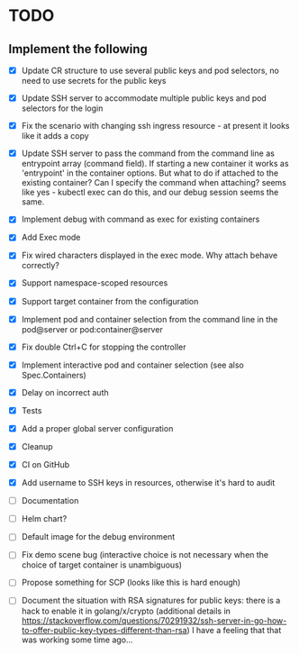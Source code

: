 TODO
====

Implement the following
-----------------------

* [x] Update CR structure to use several public keys and pod selectors,
  no need to use secrets for the public keys
* [x] Update SSH server to accommodate multiple public keys and pod selectors for
  the login
* [x] Fix the scenario with changing ssh ingress resource - at present it looks like
  it adds a copy
* [x] Update SSH server to pass the command from the command line as entrypoint
  array (command field). If starting a new container it works as 'entrypoint'
  in the container options. But what to do if attached to the existing
  container? Can I specify the command when attaching? seems like yes - kubectl
  exec can do this, and our debug session seems the same.
* [x] Implement debug with command as exec for existing containers
* [x] Add Exec mode
* [x] Fix wired characters displayed in the exec mode. Why attach behave correctly?
* [x] Support namespace-scoped resources
* [x] Support target container from the configuration
* [x] Implement pod and container selection from the command line in the pod@server or pod:container@server
* [x] Fix double Ctrl+C for stopping the controller
* [x] Implement interactive pod and container selection (see also Spec.Containers)
* [x] Delay on incorrect auth
* [x] Tests
* [x] Add a proper global server configuration
* [x] Cleanup
* [x] CI on GitHub
* [x] Add username to SSH keys in resources, otherwise it's hard to audit
* [ ] Documentation
* [ ] Helm chart?
* [ ] Default image for the debug environment
* [ ] Fix demo scene bug (interactive choice is not necessary when the choice of target container is unambiguous)
* [ ] Propose something for SCP (looks like this is hard enough)

* [ ] Document the situation with RSA signatures for public keys: there is a hack
  to enable it in golang/x/crypto (additional details in
  <https://stackoverflow.com/questions/70291932/ssh-server-in-go-how-to-offer-public-key-types-different-than-rsa>)
  I have a feeling that that was working some time ago...
